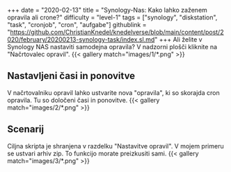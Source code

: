 +++
date = "2020-02-13"
title = "Synology-Nas: Kako lahko zaženem opravila ali crone?"
difficulty = "level-1"
tags = ["synology", "diskstation", "task", "cronjob", "cron", "aufgabe"]
githublink = "https://github.com/ChristianKnedel/knedelverse/blob/main/content/post/2020/february/20200213-synology-task/index.sl.md"
+++
Ali želite v Synology NAS nastaviti samodejna opravila? V nadzorni plošči kliknite na "Načrtovalec opravil".
{{< gallery match="images/1/*.png" >}}

## Nastavljeni časi in ponovitve
V načrtovalniku opravil lahko ustvarite nova "opravila", ki so skorajda cron opravila. Tu so določeni časi in ponovitve.
{{< gallery match="images/2/*.png" >}}

## Scenarij
Ciljna skripta je shranjena v razdelku "Nastavitve opravil". V mojem primeru se ustvari arhiv zip. To funkcijo morate preizkusiti sami.
{{< gallery match="images/3/*.png" >}}